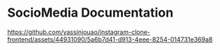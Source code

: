 
# SocioMedia Documentation


https://github.com/yassinjouao/instagram-clone-frontend/assets/44931090/5a6b7d41-d913-4eee-8254-014731e369a8
